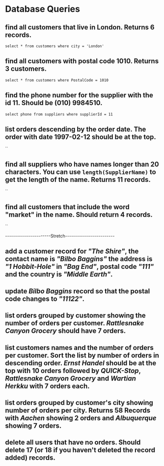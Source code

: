 # Database Queries

## find all customers that live in London. Returns 6 records.

`select * from customers where city = 'London'`

## find all customers with postal code 1010. Returns 3 customers.

`select * from customers where PostalCode = 1010`

## find the phone number for the supplier with the id 11. Should be (010) 9984510.

`select phone from suppliers where supplierId = 11`

## list orders descending by the order date. The order with date 1997-02-12 should be at the top.

``

## find all suppliers who have names longer than 20 characters. You can use `length(SupplierName)` to get the length of the name. Returns 11 records.

``

## find all customers that include the word "market" in the name. Should return 4 records.

``

-----------------------Stretch-------------------------

## add a customer record for _"The Shire"_, the contact name is _"Bilbo Baggins"_ the address is _"1 Hobbit-Hole"_ in _"Bag End"_, postal code _"111"_ and the country is _"Middle Earth"_.

## update _Bilbo Baggins_ record so that the postal code changes to _"11122"_.

## list orders grouped by customer showing the number of orders per customer. _Rattlesnake Canyon Grocery_ should have 7 orders.

## list customers names and the number of orders per customer. Sort the list by number of orders in descending order. _Ernst Handel_ should be at the top with 10 orders followed by _QUICK-Stop_, _Rattlesnake Canyon Grocery_ and _Wartian Herkku_ with 7 orders each.

## list orders grouped by customer's city showing number of orders per city. Returns 58 Records with _Aachen_ showing 2 orders and _Albuquerque_ showing 7 orders.

## delete all users that have no orders. Should delete 17 (or 18 if you haven't deleted the record added) records.
